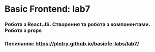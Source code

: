 # Basic Frontend: lab7
### Робота з React.JS. Створення та робота з компонентами. Робота з props
### Посилання: https://plntry.github.io/basicfe-labs/lab7/